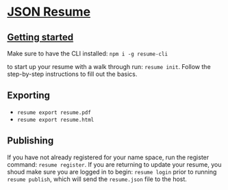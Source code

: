 # [JSON Resume](https://jsonresume.org/)

## [Getting started](https://jsonresume.org/getting-started/)

Make sure to have the CLI installed: `npm i -g resume-cli`

to start up your resume with a walk through run: `resume init`. Follow the step-by-step instructions to fill out the basics.

## Exporting

* `resume export resume.pdf`
* `resume export resume.html`

## Publishing

If you have not already registered for your name space, run the register command: `resume register`. If you are returning to update your resume, you shoud make sure you are logged in to begin: `resume login` prior to running `resume publish`, which will send the `resume.json` file to the host.


